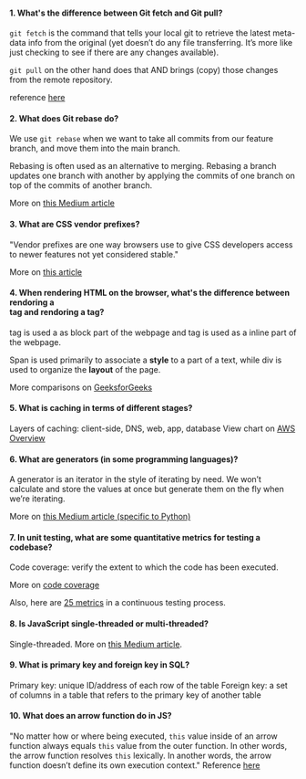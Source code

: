 #### 1. What's the difference between Git fetch and Git pull?
`git fetch` is the command that tells your local git to retrieve the latest meta-data info from the original (yet doesn’t do any file transferring. It’s more like just checking to see if there are any changes available).

`git pull` on the other hand does that AND brings (copy) those changes from the remote repository.

reference [here](https://www.freecodecamp.org/news/git-fetch-vs-pull/#:~:text=git%20fetch%20is%20the%20command,changes%20from%20the%20remote%20repository.)

#### 2. What does Git rebase do?
We use `git rebase` when we want to take all commits from our feature branch, and move them into the main branch.

Rebasing is often used as an alternative to merging. Rebasing a branch updates one branch with another by applying the commits of one branch on top of the commits of another branch.

More on [this Medium article](https://medium.com/osedea/git-rebase-powerful-command-507bbac4a234)

#### 3. What are CSS vendor prefixes?
"Vendor prefixes are one way browsers use to give CSS developers access to newer features not yet considered stable."

More on [this article](https://flaviocopes.com/css-vendor-prefixes/)


#### 4. When rendering HTML on the browser, what's the difference between rendoring a <div> tag and rendoring a <span> tag?
<div> tag is used a as block part of the webpage and <span> tag is used as a inline part of the webpage.

Span is used primarily to associate a **style** to a part of a text, while div is used to organize the **layout** of the page.

More comparisons on [GeeksforGeeks](https://www.geeksforgeeks.org/difference-between-div-and-span-tag-in-html/)

#### 5. What is caching in terms of different stages?
Layers of caching: client-side, DNS, web, app, database
View chart on [AWS Overview](https://aws.amazon.com/caching/)

#### 6. What are generators (in some programming languages)?
A generator is an iterator in the style of iterating by need. We won’t calculate and store the values at once but generate them on the fly when we’re iterating.

More on [this Medium article (specific to Python)](https://medium.com/better-programming/what-are-generators-yields-and-streams-in-python-a94072b3eb93)

#### 7. In unit testing, what are some quantitative metrics for testing a codebase?
Code coverage: verify the extent to which the code has been executed.

More on [code coverage](https://www.browserstack.com/guide/code-coverage-vs-test-coverage)

Also, here are [25 metrics](https://softcrylic.com/blogs/top-25-metrics-measure-continuous-testing-process/) in a continuous testing process.

#### 8. Is JavaScript single-threaded or multi-threaded?
Single-threaded. More on [this Medium article](https://medium.com/@samimyaquby/how-can-javascript-be-asynchronous-and-single-threaded-at-the-same-time-c13c99bb4703).

#### 9. What is primary key and foreign key in SQL?
Primary key: unique ID/address of each row of the table
Foreign key: a set of columns in a table that refers to the primary key of another table

#### 10. What does an arrow function do in JS?
"No matter how or where being executed, `this` value inside of an arrow function always equals `this` value from the outer function. In other words, the arrow function resolves `this` lexically. In another words, the arrow function doesn’t define its own execution context."
Reference [here](https://dmitripavlutin.com/differences-between-arrow-and-regular-functions/)

